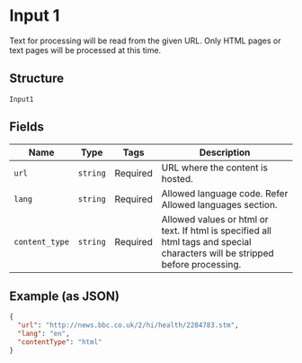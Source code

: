 
# Input 1

Text for processing will be read from the given URL. Only HTML pages or text pages will be processed at this time.

## Structure

`Input1`

## Fields

| Name | Type | Tags | Description |
|  --- | --- | --- | --- |
| `url` | `string` | Required | URL where the content is hosted. |
| `lang` | `string` | Required | Allowed language code. Refer Allowed languages section. |
| `content_type` | `string` | Required | Allowed values or html or text. If html is specified all html tags and special characters will be stripped before processing. |

## Example (as JSON)

```json
{
  "url": "http://news.bbc.co.uk/2/hi/health/2284783.stm",
  "lang": "en",
  "contentType": "html"
}
```

